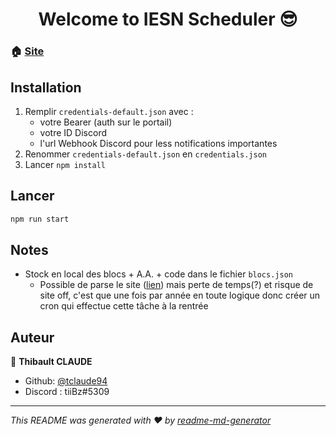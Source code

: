 <h1 align="center">Welcome to IESN Scheduler 😎</h1>

### 🏠 [Site](https://iesn.thibaultclaude.be)

## Installation

1. Remplir `credentials-default.json` avec : 
    - votre Bearer (auth sur le portail)
    - votre ID Discord
    - l'url Webhook Discord pour less notifications importantes
2. Renommer `credentials-default.json` en `credentials.json`
3. Lancer ``npm install``

## Lancer

```sh
npm run start
```

## Notes

* Stock en local des blocs + A.A. + code dans le fichier `blocs.json`
    - Possible de parse le site ([lien](https://services.henallux.be/paysage/public/cursus/infocursus/idCursus/6)) mais perte de temps(?) et risque de site off, c'est que une fois par année en toute logique donc créer un cron qui effectue cette tâche à la rentrée
    
## Auteur

👤 **Thibault CLAUDE**

* Github: [@tclaude94](https://github.com/tclaude94)
* Discord : tiiBz#5309

***
_This README was generated with ❤️ by [readme-md-generator](https://github.com/kefranabg/readme-md-generator)_
